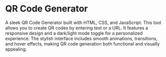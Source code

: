 # QR Code Generator
 A sleek QR Code Generator built with HTML, CSS, and JavaScript. This tool allows you to create QR codes by entering text or a URL. It features a responsive design and a dark/light mode toggle for a personalized experience. The stylish interface includes smooth animations, transitions, and hover effects, making QR code generation both functional and visually appealing.
